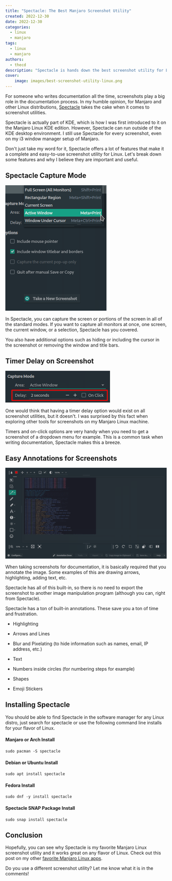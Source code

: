 ```yaml
---
title: "Spectacle: The Best Manjaro Screenshot Utility"
created: 2022-12-30
date: 2022-12-30
categories: 
  - linux
  - manjaro
tags: 
  - linux
  - manjaro
authors: 
  - thecd
description: "Spectacle is hands down the best screenshot utility for Linux. I use it on Manjaro Linux for all of my blog posts and documentation."
cover:
    image: images/best-screenshot-utility-linux.png
---
```


For someone who writes documentation all the time, screenshots play a big role in the documentation process. In my humble opinion, for Manjaro and other Linux distributions, [Spectacle](https://apps.kde.org/spectacle/) takes the cake when it comes to screenshot utilities.

Spectacle is actually part of KDE, which is how I was first introduced to it on the Manjaro Linux KDE edition. However, Spectacle can run outside of the KDE desktop environment. I still use Spectacle for every screenshot, even on my i3 window manager setup of Manjaro.

Don't just take my word for it, Spectacle offers a lot of features that make it a complete and easy-to-use screenshot utility for Linux. Let's break down some features and why I believe they are important and useful.

## Spectacle Capture Mode

![spectacle screen capture mode](images/image-2.png)

In Spectacle, you can capture the screen or portions of the screen in all of the standard modes. If you want to capture all monitors at once, one screen, the current window, or a selection, Spectacle has you covered.

You also have additional options such as hiding or including the cursor in the screenshot or removing the window and title bars.

## Timer Delay on Screenshot

![spectacle screenshot timer delay](images/image-3.png)

One would think that having a timer delay option would exist on all screenshot utilities, but it doesn't. I was surprised by this fact when exploring other tools for screenshots on my Manjaro Linux machine.

Timers and on-click options are very handy when you need to get a screenshot of a dropdown menu for example. This is a common task when writing documentation, Spectacle makes this a breeze.

## Easy Annotations for Screenshots

![](images/image-4-1024x576.png)

When taking screenshots for documentation, it is basically required that you annotate the image. Some examples of this are drawing arrows, highlighting, adding text, etc.

Spectacle has all of this built-in, so there is no need to export the screenshot to another image manipulation program (although you can, right from Spectacle).

Spectacle has a ton of built-in annotations. These save you a ton of time and frustration.

- Highlighting

- Arrows and Lines

- Blur and Pixelating (to hide information such as names, email, IP address, etc.)

- Text

- Numbers inside circles (for numbering steps for example)

- Shapes

- Emoji Stickers

## Installing Spectacle

You should be able to find Spectacle in the software manager for any Linux distro, just search for spectacle or use the following command line installs for your flavor of Linux.

#### Manjaro or Arch Install

```
sudo pacman -S spectacle
```

#### Debian or Ubuntu Install

```
sudo apt install spectacle
```

#### Fedora Install

```
sudo dnf -y install spectacle
```

#### Spectacle SNAP Package Install

```
sudo snap install spectacle
```

## Conclusion

Hopefully, you can see why Spectacle is my favorite Manjaro Linux screenshot utility and it works great on any flavor of Linux. Check out this post on my other [favorite Manjaro Linux apps](https://credibledev.com/favorite-manjaro-apps/).

Do you use a different screenshot utility? Let me know what it is in the comments!
